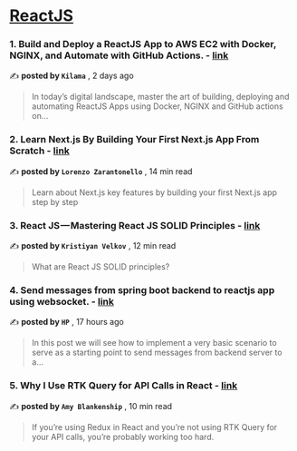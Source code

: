 
<h1><a href=https://medium.com/tag/reactjs/recommended target="_blank" rel="noopener noreferrer">ReactJS</a></h1>
<h3>1. Build and Deploy a ReactJS App to AWS EC2 with Docker, NGINX, and Automate with GitHub Actions. - <a href=https://medium.com/@kilama/build-and-deploy-a-reactjs-app-to-aws-ec2-with-docker-nginx-and-automate-with-github-actions-d8c57fb47967?source=tag_recommended_feed---------0-84----------reactjs----------dcbeba97_4527_468f_9026_5b6860d800ca------- target="_blank" rel="noopener noreferrer">link</a></h3>

✍️ **posted by `Kilama`** <date> , 2 days ago</date>

<blockquote>In today’s digital landscape, master the art of building, deploying and automating ReactJS Apps using Docker, NGINX and GitHub actions on…</blockquote>

<h3>2. Learn Next.js By Building Your First Next.js App From Scratch - <a href=https://medium.com/gitconnected/learn-next-js-by-building-your-first-next-js-app-from-scratch-8ec7cc93a9cb?source=tag_recommended_feed---------1-107----------reactjs----------dcbeba97_4527_468f_9026_5b6860d800ca------- target="_blank" rel="noopener noreferrer">link</a></h3>

✍️ **posted by `Lorenzo Zarantonello`** <date> , 14 min read</date>

<blockquote>Learn about Next.js key features by building your first Next.js app step by step</blockquote>

<h3>3. React JS — Mastering React JS SOLID Principles - <a href=https://medium.com/stackademic/react-js-mastering-react-js-solid-principles-dfb48d03e565?source=tag_recommended_feed---------2-85----------reactjs----------dcbeba97_4527_468f_9026_5b6860d800ca------- target="_blank" rel="noopener noreferrer">link</a></h3>

✍️ **posted by `Kristiyan Velkov`** <date> , 12 min read</date>

<blockquote>What are React JS SOLID principles?</blockquote>

<h3>4. Send messages from spring boot backend to reactjs app using websocket. - <a href=https://medium.com/@hpcodes/send-messages-from-spring-boot-backend-to-reactjs-app-using-websocket-4120f6979c9b?source=tag_recommended_feed---------3-84----------reactjs----------dcbeba97_4527_468f_9026_5b6860d800ca------- target="_blank" rel="noopener noreferrer">link</a></h3>

✍️ **posted by `HP`** <date> , 17 hours ago</date>

<blockquote>In this post we will see how to implement a very basic scenario to serve as a starting point to send messages from backend server to a…</blockquote>

<h3>5. Why I Use RTK Query for API Calls in React - <a href=https://medium.com/codex/why-i-use-rtk-query-for-api-calls-in-react-fee9e2a4538?source=tag_recommended_feed---------4-107----------reactjs----------dcbeba97_4527_468f_9026_5b6860d800ca------- target="_blank" rel="noopener noreferrer">link</a></h3>

✍️ **posted by `Amy Blankenship`** <date> , 10 min read</date>

<blockquote>If you’re using Redux in React and you’re not using RTK Query for your API calls, you’re probably working too hard.</blockquote>

